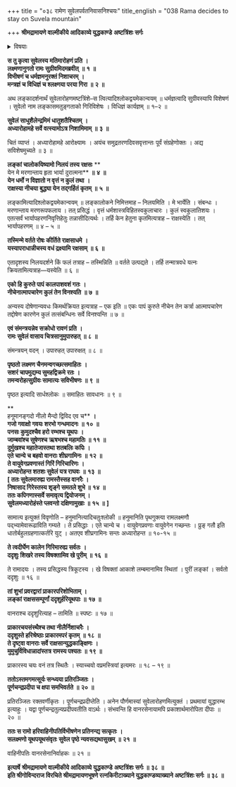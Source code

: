 +++
title = "०३८ रामेण सुवेलपर्वतनिवासनिश्चयः"
title_english = "038 Rama decides to stay on Suvela mountain"

+++
**श्रीमद्रामायणे वाल्मीकीये आदिकाव्ये युद्धकाण्डे** **अष्टत्रिंशः सर्गः**


<details><summary>विषयाः</summary>

सूर्येणास्ताचलारोहणे रामेण सुग्रीवादिभिः सह लङ्कावलोकनाय सुवेलाचलारोहणम् ॥ १ ॥

</details>


**स तु कृत्वा सुवेलस्य मतिमारोहणं प्रति** **।  
लक्ष्मणानुगतो रामः सुग्रीवमिदमब्रवीत्** **॥** **१** **॥  
विभीषणं च धर्मज्ञमनुरक्तं निशाचरम्** **।  
मन्त्रज्ञं च विधिज्ञं च श्लक्ष्णया परया गिरा** **॥** **२** **॥**

अथ लङ्कादर्शनार्थं सुवेलारोहणमष्टत्रिंशे–स त्वित्यादिश्लोकद्वयमेकान्वयम् ॥ धर्मज्ञत्वादि सुग्रीवस्यापि विशेषणं । सुवेलो नाम लङ्कासमतुङ्गताको गिरिविशेषः । विधिज्ञं कार्यज्ञम् ॥ १–२ ॥



**सुवेलं साधुशैलेन्द्रमिमं धातुशतैश्चितम्** **।  
अध्यारोहामहे सर्वे वत्स्यामोऽत्र निशामिमाम्** **॥** **३** **॥**

चितं व्याप्तं । अध्यारोहामहे आरोक्ष्यामः । अयंच समुद्रतरणदिवसवृत्तान्तः पूर्वं संग्रहेणोक्तः । अद्य सविशेषमुच्यते ॥ ३ ॥



**लङ्कां चालोकयिष्यामो निलयं तस्य रक्षसः** **  
येन मे मरणान्ताय हृता भार्या दुरात्मना** **॥** **४** **॥  
येन धर्मो न विज्ञातो न वृत्तं न कुलं तथा** **।  
राक्षस्या नीचया बुद्ध्या येन तद्गर्हितं कृतम्** **॥** **५** **॥**

लङ्कामित्यादिश्लोकद्वयमेकान्वयम् ॥ लङ्कालोकने निमित्तमाह – निलयमिति । मे भार्येति । संबन्धः । मरणान्ताय मरणरूपफलाय । तत् प्रसिद्धं । वृत्तं धर्मशास्त्रविहितस्वकुलाचारः । कुलं स्वकुलातिशयः । एतत्सर्वं भार्यापहरणनिवृत्तिहेतुः तन्नासीदित्यर्थः । तर्हि केन हेतुना कृतमित्यत्राह – राक्षस्येति । तत् भार्यापहरणम् ॥ ४ – ५ ॥



**तस्मिन्मे वर्तते रोषः कीर्तिते राक्षसाधमे** **।  
यस्यापराधान्नीचस्य वधं द्रक्ष्यामि रक्षसाम्** **॥** **६** **॥**

एतादृशस्य निलयदर्शने किं फलं तत्राह – तस्मिन्निति ॥ वर्तते उत्पद्यते । तर्हि तन्मात्रवधे यत्नः क्रियतामित्यत्राह—यस्येति ॥ ६ ॥



**एको हि कुरुते पापं कालपाशवशं गतः** **।  
नीचेनात्मापचारेण कुलं तेन विनश्यति** **॥** **७** **॥**

अन्यस्य दोषेणान्यवधः किमर्थक्रियत इत्यत्राह – एक इति ॥ एकः पापं कुरुते नीचेन तेन कर्त्रा आत्मापचारेण तद्दोषेण कारणेन कुलं तत्संबन्धिनः सर्वे विनश्यन्ति ॥ ७ ॥



**एवं संमन्त्रयन्नेव सक्रोधो रावणं प्रति** **।  
रामः सुवेलं वासाय चित्रसानुमुपारुहत्** **॥** **८** **॥**

संमन्त्रयन् वदन् । उपारुहत् उपारुक्षत् ॥ ८ ॥



**पृष्ठतो लक्ष्मण चैनमन्वगच्छत्समाहितः** **।  
सशरं चापमुद्यम्य सुमहद्विक्रमे रतः** **।  
तमन्वरोहत्सुग्रीवः सामात्यः सविभीषणः** **॥** **९** **॥**

पृष्ठत इत्यादि सार्धश्लोकः ॥ समाहितः सावधानः ॥ ९ ॥

**  
हनूमानङ्गदो नीलो मैन्दो द्विविद एव च** **।  
गजो गवाक्षो गवयः शरभो गन्धमादनः** **॥** **१०** **॥  
पनसः कुमुदश्चैव हरो रम्भश्च यूथपः** **।  
जाम्बवांश्च सुषेणश्च ऋषभश्च महामतिः ॥** **११** **॥  
दुर्मुखश्च महातेजास्तथा शतबलिः कपिः ।  
एते चान्ये च बहवो वानराः शीघ्रगामिनः** **॥** **१२** **॥  
ते वायुवेगप्रवणास्तं गिरिं गिरिचारिणः** **।  
अध्यारोहन्त शतशः सुवेलं यत्र राघवः** **॥** **१३** **॥  
\[ ततः सुवेलमारुह्य रामस्तैस्सह वानरैः ।  
निषासाद गिरेस्तस्य शृङ्गे समतले शुभे ॥** **१४** **॥  
ततः कपिगणास्सर्वे समावृत्य द्वियोजनम् ।  
सुवेलमध्यारोहंस्ते प्लवन्तो दक्षिणामुखाः ॥** **१५** **॥** **\]**

सामात्य इत्युक्तं विवृणोति – हनुमानित्यादिचतुःश्लोकी ॥ हनुमानिति पृथगुक्त्या रामलक्ष्मणौ पद्भ्यामेवारूढाविति गम्यते । ते प्रसिद्धाः । एते चान्ये च । वायुवेगप्रवणाः वायुवेगेन गच्छन्तः । प्रुङ् गतौ इति धातोर्बहुलग्रहणात्कर्तरि युट् । अतएव शीघ्रगामिनः सन्तः अध्यारोहन्त ॥ १०-१५ ॥



**ते त्वदीर्घेण कालेन गिरिमारुह्य सर्वतः** **।  
ददृशुः शिखरे तस्य विषक्तामिव खे पुरीम्** **॥** **१६** **॥**

ते रामादयः । तस्य प्रसिद्धस्य त्रिकूटस्य । खे विषक्तां आकाशे लम्बमानामिव स्थितां । पुरीं लङ्कां । सर्वतो ददृशुः ॥ १६ ॥



**तां शुभां प्रवरद्वारां प्राकारपरिशोभिताम्** **।  
लङ्कां राक्षससम्पूर्णां ददृशुर्हरियूथपाः** **॥** **१७** **॥**

वानराश्च ददृशुरित्याह – तामिति ॥ स्पष्टः ॥ १७ ॥



**प्राकारचयसंस्थैश्च तथा नीलैर्निशाचरैः** **।  
ददृशुस्ते हरिश्रेष्ठाः प्राकारमपरं कृतम्** **॥** **१८** **॥  
ते दृष्ट्वा वानराः सर्वे राक्षसान्युद्धकाङ्क्षिणः** **।  
मुमुचुर्विविधान्नादांस्तत्र रामस्य पश्यतः** **॥** **१९** **॥**

प्राकारस्य चयः वनं तत्र स्थितैः । स्याच्चयो वप्रमस्त्रियां इत्यमरः ॥ १८ – १९ ॥



**ततोऽस्तमगमत्सूर्यः सन्ध्यया प्रतिरञ्जितः** **।  
पूर्णचन्द्रप्रदीपा च क्षपा समभिवर्तते** **॥** **२०** **॥**

प्रतिरञ्जितः रक्तवर्णीकृतः । पूर्णचन्द्रप्रदीप्तेति । अनेन पौर्णमास्यां सुवेलारोहणमित्युक्तं । प्रथमायां युद्धारम्भ इत्याहुः । यद्वा पूर्णचन्द्रतुल्यप्रदीपवतीति वाऽर्थः । संभवन्ति हि वानरसेनायामपि प्रकाशार्थमारोपिता दीपाः ॥ २० ॥



**ततः स रामो हरिवाहिनीपतिर्विभीषणेन प्रतिनन्द्य सत्कृतः** **।  
सलक्ष्मणो यूथपयूथसंवृतः** **सुवेल पृष्ठे न्यवसद्यथासुखम्** **॥** **२१** **॥**

वाहिनीपतिः वानरसेनानिर्वाहकः ॥ २१ ॥



**इत्यार्षे** **श्रीमद्रामायणे वाल्मीकीये आदिकाव्ये युद्धकाण्डे** **अष्टत्रिंशः सर्गः ॥** **३८** **॥  
इति श्रीगोविन्दराज विरचिते श्रीमद्रामायणभूषणे रत्नकिरीटाख्याने युद्धकाण्डव्याख्याने अष्टत्रिंशः सर्गः ॥ ३८ ॥**
